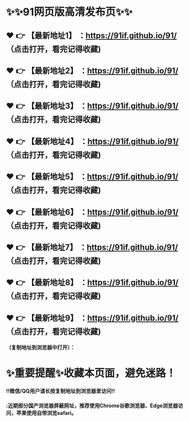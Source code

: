 # :sparkles::sparkles:91网页版高清发布页:sparkles::sparkles:

 :heart: :point_right: 【最新地址1】 ：https://91if.github.io/91/   （点击打开，看完记得收藏)
 ------
 :heart: :point_right: 【最新地址2】 ：https://91if.github.io/91/  （点击打开，看完记得收藏)
 ------
 :heart: :point_right: 【最新地址3】 ：https://91if.github.io/91/  （点击打开，看完记得收藏)
 ------
 :heart: :point_right: 【最新地址4】 ：https://91if.github.io/91/  （点击打开，看完记得收藏)
 ------
 :heart: :point_right: 【最新地址5】 ：https://91if.github.io/91/  （点击打开，看完记得收藏)
 ------
 :heart: :point_right: 【最新地址6】 ：https://91if.github.io/91/  （点击打开，看完记得收藏)
 ------
 :heart: :point_right: 【最新地址7】 ：https://91if.github.io/91/  （点击打开，看完记得收藏)
 ------
 :heart: :point_right: 【最新地址8】 ：https://91if.github.io/91/  （点击打开，看完记得收藏)
 ------
 :heart: :point_right: 【最新地址9】 ：https://91if.github.io/91/  （点击打开，看完记得收藏)
 ------



#### （复制地址到浏览器中打开）：
# :sparkles:重要提醒:sparkles:收藏本页面，避免迷路！
#### ‼️微信/QQ用户请长按复制地址到浏览器里访问‼
#### :近期部分国产浏览器屏蔽网址，推荐使用Chrome谷歌浏览器、Edge浏览器访问，苹果使用自带浏览safari。
